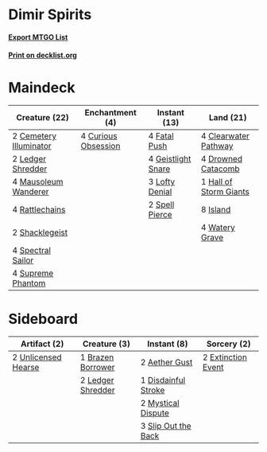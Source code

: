 # Dimir Spirits

#### [Export MTGO List](../collection/Dimir%20Spirits/Dimir%20Spirits.txt)
#### [Print on decklist.org](http://decklist.org/?deckmain=2%09Cemetery%20Illuminator%0A4%09Clearwater%20Pathway%0A4%09Curious%20Obsession%0A4%09Drowned%20Catacomb%0A4%09Fatal%20Push%0A4%09Geistlight%20Snare%0A1%09Hall%20of%20Storm%20Giants%0A8%09Island%0A2%09Ledger%20Shredder%0A3%09Lofty%20Denial%0A4%09Mausoleum%20Wanderer%0A4%09Rattlechains%0A2%09Shacklegeist%0A4%09Spectral%20Sailor%0A2%09Spell%20Pierce%0A4%09Supreme%20Phantom%0A4%09Watery%20Grave&deckside=2%09Aether%20Gust%0A1%09Brazen%20Borrower%0A1%09Disdainful%20Stroke%0A2%09Extinction%20Event%0A2%09Ledger%20Shredder%0A2%09Mystical%20Dispute%0A3%09Slip%20Out%20the%20Back%0A2%09Unlicensed%20Hearse)
# Maindeck

|                                          Creature (22)                                          |                                       Enchantment (4)                                        |                                        Instant (13)                                         |                                            Land (21)                                            |
|-------------------------------------------------------------------------------------------------|----------------------------------------------------------------------------------------------|---------------------------------------------------------------------------------------------|-------------------------------------------------------------------------------------------------|
|2 [Cemetery Illuminator](http://gatherer.wizards.com/Pages/Card/Details.aspx?multiverseid=540888)|4 [Curious Obsession](http://gatherer.wizards.com/Pages/Card/Details.aspx?multiverseid=439692)|4 [Fatal Push](http://gatherer.wizards.com/Pages/Card/Details.aspx?multiverseid=423724)      |4 [Clearwater Pathway](http://gatherer.wizards.com/Pages/Card/Details.aspx?multiverseid=491913)  |
|2 [Ledger Shredder](http://gatherer.wizards.com/Pages/Card/Details.aspx?multiverseid=555247)     |                                                                                              |4 [Geistlight Snare](http://gatherer.wizards.com/Pages/Card/Details.aspx?multiverseid=540898)|4 [Drowned Catacomb](http://gatherer.wizards.com/Pages/Card/Details.aspx?multiverseid=430633)    |
|4 [Mausoleum Wanderer](http://gatherer.wizards.com/Pages/Card/Details.aspx?multiverseid=414364)  |                                                                                              |3 [Lofty Denial](http://gatherer.wizards.com/Pages/Card/Details.aspx?multiverseid=485379)    |1 [Hall of Storm Giants](http://gatherer.wizards.com/Pages/Card/Details.aspx?multiverseid=527544)|
|4 [Rattlechains](http://gatherer.wizards.com/Pages/Card/Details.aspx?multiverseid=409824)        |                                                                                              |2 [Spell Pierce](http://gatherer.wizards.com/Pages/Card/Details.aspx?multiverseid=425876)    |8 [Island](http://gatherer.wizards.com/Pages/Card/Details.aspx?multiverseid=439857)              |
|2 [Shacklegeist](http://gatherer.wizards.com/Pages/Card/Details.aspx?multiverseid=488252)        |                                                                                              |                                                                                             |4 [Watery Grave](http://gatherer.wizards.com/Pages/Card/Details.aspx?multiverseid=405114)        |
|4 [Spectral Sailor](http://gatherer.wizards.com/Pages/Card/Details.aspx?multiverseid=466830)     |                                                                                              |                                                                                             |                                                                                                 |
|4 [Supreme Phantom](http://gatherer.wizards.com/Pages/Card/Details.aspx?multiverseid=447212)     |                                                                                              |                                                                                             |                                                                                                 |


# Sideboard

|                                         Artifact (2)                                         |                                        Creature (3)                                        |                                         Instant (8)                                          |                                         Sorcery (2)                                         |
|----------------------------------------------------------------------------------------------|--------------------------------------------------------------------------------------------|----------------------------------------------------------------------------------------------|---------------------------------------------------------------------------------------------|
|2 [Unlicensed Hearse](http://gatherer.wizards.com/Pages/Card/Details.aspx?multiverseid=555447)|1 [Brazen Borrower](http://gatherer.wizards.com/Pages/Card/Details.aspx?multiverseid=473001)|2 [Aether Gust](http://gatherer.wizards.com/Pages/Card/Details.aspx?multiverseid=466796)      |2 [Extinction Event](http://gatherer.wizards.com/Pages/Card/Details.aspx?multiverseid=479608)|
|                                                                                              |2 [Ledger Shredder](http://gatherer.wizards.com/Pages/Card/Details.aspx?multiverseid=555247)|1 [Disdainful Stroke](http://gatherer.wizards.com/Pages/Card/Details.aspx?multiverseid=420705)|                                                                                             |
|                                                                                              |                                                                                            |2 [Mystical Dispute](http://gatherer.wizards.com/Pages/Card/Details.aspx?multiverseid=473020) |                                                                                             |
|                                                                                              |                                                                                            |3 [Slip Out the Back](http://gatherer.wizards.com/Pages/Card/Details.aspx?multiverseid=555263)|                                                                                             |

